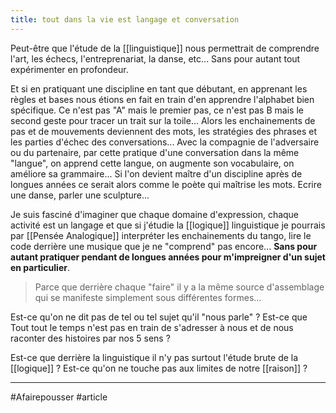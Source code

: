 ```yaml
---
title: tout dans la vie est langage et conversation
---
```


Peut-être que l'étude de la [[linguistique]] nous permettrait de comprendre l'art, les échecs, l'entreprenariat, la danse, etc... Sans pour autant tout expérimenter en profondeur.

Et si en pratiquant une discipline en tant que débutant, en apprenant les règles et bases nous étions en fait en train d'en apprendre l'alphabet bien spécifique. Ce n'est pas "A" mais le premier pas, ce n'est pas B mais le second geste pour tracer un trait sur la toile...
Alors les enchainements de pas et de mouvements deviennent des mots, les stratégies des phrases et les parties d'échec des conversations...
Avec la compagnie de l'adversaire ou du partenaire, par cette pratique d'une conversation dans la même "langue", on apprend cette langue, on augmente son vocabulaire, on améliore sa grammaire...
Si l'on devient maître d'un discipline après de longues années ce serait alors comme le poète qui maîtrise les mots. Ecrire une danse, parler une sculpture...

Je suis fasciné d'imaginer que chaque domaine d'expression, chaque activité est un langage et que si j'étudie la [[logique]] linguistique je pourrais par [[Pensée Analogique]] interpréter les enchainements du tango, lire le code derrière une musique que je ne "comprend" pas encore... 
**Sans pour autant pratiquer pendant de longues années pour m'impreigner d'un sujet en particulier**. 

> Parce que derrière chaque "faire" il y a la même source d'assemblage qui se manifeste simplement sous différentes formes...

Est-ce qu'on ne dit pas de tel ou tel sujet qu'il "nous parle" ? Est-ce que Tout tout le temps n'est pas en train de s'adresser à nous et de nous raconter des histoires par nos 5 sens ?

Est-ce que derrière la linguistique il n'y pas surtout l'étude brute de la [[logique]] ? Est-ce qu'on ne touche pas aux limites de notre [[raison]] ?

---
#Afairepousser #article 